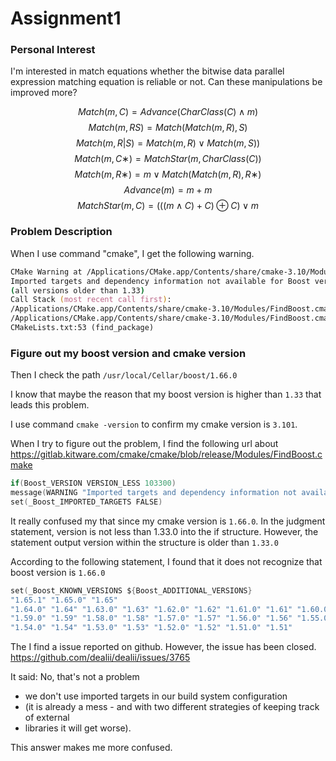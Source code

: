 <script type="text/javascript"
   src="http://cdn.mathjax.org/mathjax/latest/MathJax.js?config=TeX-AMS-MML_HTMLorMML">
</script>
# Assignment1

### Personal Interest
I'm interested in match equations whether the bitwise data parallel expression matching equation is reliable or not. Can these manipulations be improved more?

$$ Match(m, C) = Advance(CharClass(C) ∧ m) $$
$$ Match(m, RS) = Match(Match(m, R), S) $$
$$ Match(m, R|S) = Match(m, R) ∨ Match(m, S)) $$
$$ Match(m, C∗) = MatchStar(m, CharClass(C)) $$
$$ Match(m, R∗) = m ∨ Match(Match(m, R), R∗) $$
$$ Advance(m) = m + m $$
$$ MatchStar(m, C) = (((m ∧ C) + C) ⊕ C) ∨ m $$


### Problem Description
When I use command "cmake", I get the following warning.
```zsh
CMake Warning at /Applications/CMake.app/Contents/share/cmake-3.10/Modules/FindBoost.cmake:5
Imported targets and dependency information not available for Boost version
(all versions older than 1.33)
Call Stack (most recent call first):
/Applications/CMake.app/Contents/share/cmake-3.10/Modules/FindBoost.cmake:907 (_Boost_COMPONENT_DEPENDENCIES)
/Applications/CMake.app/Contents/share/cmake-3.10/Modules/FindBoost.cmake:1542 (_Boost_MISSING_DEPENDENCIES)
CMakeLists.txt:53 (find_package)
```

### Figure out my boost version and cmake version
Then I check the path  `/usr/local/Cellar/boost/1.66.0`

I know that maybe the reason that my boost version is higher than `1.33` that leads this problem.

I use command `cmake -version` to confirm my cmake version is `3.101`.

When I try to figure out the problem, I find the following url about
https://gitlab.kitware.com/cmake/cmake/blob/release/Modules/FindBoost.cmake
```c
if(Boost_VERSION VERSION_LESS 103300)
message(WARNING "Imported targets and dependency information not available for Boost version ${Boost_VERSION} (all versions older than 1.33)")
set(_Boost_IMPORTED_TARGETS FALSE)
```
It really confused my that since my cmake version is `1.66.0`. In the judgment statement, version is not less than 1.33.0
into the if structure. However, the statement output version within the structure is older than `1.33.0`



According to the following statement, I found that it does not recognize that boost version is `1.66.0`
```c
set(_Boost_KNOWN_VERSIONS ${Boost_ADDITIONAL_VERSIONS}
"1.65.1" "1.65.0" "1.65"
"1.64.0" "1.64" "1.63.0" "1.63" "1.62.0" "1.62" "1.61.0" "1.61" "1.60.0" "1.60"
"1.59.0" "1.59" "1.58.0" "1.58" "1.57.0" "1.57" "1.56.0" "1.56" "1.55.0" "1.55"
"1.54.0" "1.54" "1.53.0" "1.53" "1.52.0" "1.52" "1.51.0" "1.51"
```


The I find a issue reported on github. However, the issue has been closed.
https://github.com/dealii/dealii/issues/3765

It said:
No, that's not a problem
- we don't use imported targets in our build system configuration
- (it is already a mess - and with two different strategies of keeping track of external
- libraries it will get worse).

This answer makes me more confused.

